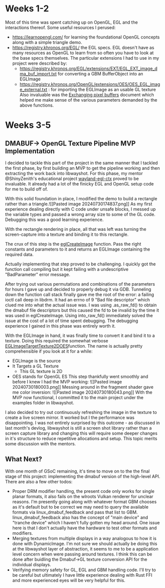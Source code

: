 # Weeks 1-2
Most of this time was spent catching up on OpenGL, EGL and the interactions thereof.
Some useful resources I perused:
- https://learnopengl.com/ for learning the foundational OpenGL concepts along with a simple triangle demo.
- https://registry.khronos.org/EGL/ the EGL specs. EGL doesn't have as many resources as OpenGL to learn from so often you have to look at the base specs themselves. The particular extensions I had to use in my project were described by:
	- https://registry.khronos.org/EGL/extensions/EXT/EGL_EXT_image_dma_buf_import.txt for converting a GBM BufferObject into an EGLImage
	- https://registry.khronos.org/OpenGL/extensions/OES/OES_EGL_image_external.txt : for importing the EGLImage as an usable GL texture
Also invaluable was the [Exchanging pixel buffers](https://www.kernel.org/doc/html//latest/userspace-api/dma-buf-alloc-exchange.html#exchanging-pixel-buffers "Permalink to this heading") document which helped me make sense of the various parameters demanded by the above functions. 

# Weeks 3-5
## DMABUF-> OpenGL Texture Pipeline MVP Implementation
I decided to tackle this part of the project in the same manner that I tackled the first phase, by first building an MVP to get the pipeline working and then extracting the work back into libwayshot. For this phase, my mentor @ShinyZenith's educational project [wayland-egl-ctx](https://github.com/Shinyzenith/wayland-egl-ctx) proved to be invaluable. It already had a lot of the finicky EGL and OpenGL setup code for me to build off of. 

With this solid foundation in place, I modified the demo to build a rectangle rather than a triangle.![[Pasted image 20240730174837.png]]
As my first experience dealing directly with C code under unsafe blocks, I messed up the variable types and passed a wrong array size to some of the GL code. Debugging this was a good learning experience.

With the rectangle rendering in place, all that was left was turning the screen-capture into a texture and binding it to this rectangle. 

The crux of this step is the [eglCreateImage](https://docs.rs/khronos-egl/latest/khronos_egl/api/trait.EGL1_5.html#tymethod.eglCreateImage) function. Pass the right constants and parameters to it and returns an EGLImage containing the required data. 

Actually implementing that step proved to be challenging. I quickly got the function call compiling but it kept failing with a undescriptive "BadParameter" error message.

After trying out various permutations and combinations of the parameters for hours I gave up and decided to properly debug it via GDB. Tunneling down the function call stack finally gave me the root of the error: a failing ioctl call deep in libdrm. It had an errno of 9 "Bad file descriptor" which clued me into what the actual issue was. I was using .as_raw_fd() to obtain the dmabuf file descriptors but this caused the fd to be invalid by the time it was used in eglCreateImage. Using into_raw_fd() immediately solved the issue at the cost of a lot of time spent debugging. The debugging experience I gained in this phase was entirely worth it.

With the EGLImage in hand, it was finally time to convert it and bind it to a texture. Doing this required the somewhat verbose [EGLImageTargetTexture2DOES](https://registry.khronos.org/OpenGL/extensions/OES/OES_EGL_image_external.txt)function. The name is actually pretty comprehensible if you look at it for a while:
- EGLImage is the source
- It Targets a GL Texture
	- This GL texture is 2D
- OES stands for OpenGL ES 
This step thankfully went smoothly and before I knew I had the MVP working:
![[Pasted image 20240730180003.png]]
Messing around in the fragment shader gave me color inversion:
![[Pasted image 20240730180043.png]]
With the MVP now functional, I committed it to the main project under the examples folder in libwayshot. 

I also decided to try out continuously refreshing the image in the texture to create a live screen mirror. It worked but I the performance was disappointing. I was not entirely surprised by this outcome - as discussed in  last month's devlog, libwayshot is still a screen shot library rather than a screen capture library and changing this will require some deeper changes in it's structure to reduce repetitive allocations and setup. This topic merits some discussion with the mentors.

## What Next?
With one month of GSoC remaining, it's time to move on to the the final stage of this project: implementing the dmabuf version of the high-level API. There are also a few other todos:
- Proper DRM modifier handling, the present code only works for single planar formats, it also fails on the wlroots Vulkan renderer for unclear reasons. I'm presently going along with whatever format GBM chooses as it's default but to be correct we may need to query the available formats via linux_dmabuf_feedback and pass that list to GBM. linux_dmabuf_feedback also has the concept of "main device" and "tranche device" which I haven't fully gotten my head around. One issue here is that I don't actually have the hardware to test other formats and modifiers.
- Merging textures from multiple displays in a way analogous to how it is done with DynamicImage. I'm not sure we should actually be doing this at the libwayshot layer of abstraction, it seems to me to be a application level concern when were passing around textures. I think this can be done after buidling the Dmabuf->GL texture conversion API for the individual displays.
- Verifying memory safety for GL, EGL and GBM handling code. I'll try to be careful but ultimately I have little experience dealing with Rust FFI and more experienced eyes will be very helpful for this.